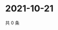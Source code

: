 # 2021-10-21

共 0 条

<!-- BEGIN WEIBO -->
<!-- 最后更新时间 Thu Oct 21 2021 14:13:41 GMT+0800 (China Standard Time) -->

<!-- END WEIBO -->
